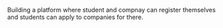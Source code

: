 Building a platform where student and compnay can register themselves and students can apply to companies for there.

